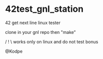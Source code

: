 # 42test_gnl_station
42 get next line linux tester

clone in your gnl repo then "make"

/ ! \ works only on linux and do not test bonus

@Kodpe
